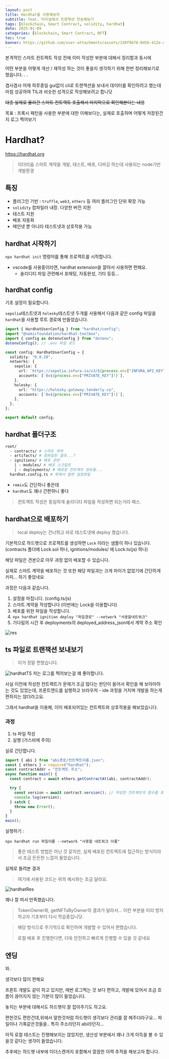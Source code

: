 ```yaml
---
layout: post
title: Hardhat을 사용해보자
subtitle: feat. 터미널에서 트랜잭션 전송해보기
tags: [blockchain, Smart Contract, solidity, hardhat]
date: 2025-01-09
categories: [blockchain, Smart Contract, NFT]
toc: true
banner: https://github.com/user-attachments/assets/330f9b76-045b-412e-afe1-0dd3146bc62c
---
```


본격적인 스마트 컨트랙트 작성 전에 이미 작성한 부분에 대해서 정리함과 동시에

어떤 부분을 어떻게 개선 / 재작성 하는 것이 좋을지 생각하기 위해 한번 정리해보기로 했읍니다. . .

겸사겸사 어제 하루종일 gui없이 cli로 트랜잭션을 보내서 데이터를 확인하려고 했는데 마침 성공하여 TIL과 비슷한 성격으로 작성해보려고 합니닷

~~대충 실제로 올라간 스마트 컨트랙트 호출해서 마지막으로 확인해본다는 내용~~

목표 : 프록시 패턴을 사용한 부분에 대한 이해보다는, 실제로 호출하며 어떻게 저장된건지 로그 찍어보기

# Hardhat?

https://hardhat.org

> 이더리움 스마트 계약을 개발, 테스트, 배포, 디버깅 하는데 사용되는 node기반 개발환경

## 특징

- 플러그인 기반 : `truffle`, `web3`, `ethers` 등 여러 플러그인 단위 확장 가능
- `solidity` 컴파일러 내장. 다양한 버전 지원
- 테스트 지원
- 배포 자동화
- 메인넷 뿐 아니라 테스트넷과 상호작용 가능

## hardhat 시작하기

`npx hardhat init` 명령어를 통해 프로젝트를 시작합니다.

- vscode를 사용중이라면, hardhat extension을 깔아서 사용하면 편해요.
  - 솔리디티 파일 관련해서 포매팅, 자동완성, 기타 등등...

## hardhat config

기초 설정이 필요합니다.

`sepolia`테스트넷과 `holesky`테스트넷 두개를 사용해서 다음과 같은 config 파일을 `hardhat`을 사용할 루트 경로에 만들었습니다.

```ts
import { HardhatUserConfig } from "hardhat/config";
import "@nomicfoundation/hardhat-toolbox";
import { config as dotenvConfig } from "dotenv";
dotenvConfig(); // .env 파일 로드

const config: HardhatUserConfig = {
  solidity: "0.8.28",
  networks: {
    sepolia: {
      url: `https://sepolia.infura.io/v3/${process.env["INFURA_API_KEY"]!}`,
      accounts: [`0x${process.env["PRIVATE_KEY"]!}`],
    },
    holesky: {
      url: "https://holesky.gateway.tenderly.co",
      accounts: [`0x${process.env["PRIVATE_KEY"]!}`],
    },
  },
};

export default config;
```

## hardhat 폴더구조

```bash
root/
  - contracts/ # 스마트 계약
  - artifacts/ # 컴파일된 결과...?
  - ignitions/ # 배포 관련
    | - modules/ # 배포 스크립트
    | - deployments/ # 배포된 컨트랙트 정보들...
  hardhat.config.ts # 위에서 말한 설정파일
```

- `remix`도 간단하니 좋은데
- `hardhat`도 꽤나 간편하니 좋다

> 컨트랙트 작성은 동일하게 솔리디티 파일을 작성하면 되는거라 패스.

## hardhat으로 배포하기

> local deploy는 건너뛰고 바로 테스트넷에 deploy 했습니다.

기본적으로 하드햇으로 프로젝트를 생성하면 `Lock` 이라는 샘플이 하나 있습니다. (contracts 폴더에 Lock.sol 하나, ignitions/modules/ 에 Lock.ts(js) 하나)

해당 파일은 견본으로 아무 과정 없이 배포할 수 있습니다.

실제로 스마트 계약을 배포하는 것 또한 해당 파일과는 크게 차이가 없었기에 간단하게 카피... 하기 좋았네요

과정은 다음과 같습니다.

1. 설정을 마칩니다. (config.ts/js)
2. 스마트 계약을 작성합니다 (이번에는 Lock을 이용합니다)
3. 배포를 위한 파일을 작성합니다.
4. `npx hardhat ignition deploy "파일경로" --network "사용할네트워크"`
5. 기다림의 시간 후 deployments의 deployed_address_json에서 계약 주소 확인

![res](https://github.com/user-attachments/assets/bcef3e3c-803c-4d38-8e6f-7fb92c1b59cf)

## ts 파일로 트랜잭션 보내보기

> 이거 정말 편했습니다.

![hardhatTS](https://github.com/user-attachments/assets/b6b94f89-d2f3-4217-b229-de32b67c740e)
저는 로그를 찍어보는걸 꽤 좋아합니다.

사실 이전에 작성한 컨트랙트가 문제가 조금 많다는 판단이 들어서 확인을 해 보아야하는 것도 있었는데, 프론트엔드를 실행하고 브라우저 - ide 과정을 거치며 개발을 하는게 편하지는 않더라고요.

그래서 hardhat을 이용해, 이미 배포되어있는 컨트랙트와 상호작용을 해보았습니다.

### 과정

1. ts 파일 작성
2. 실행 (가스비에 주의)

실로 간단합니다.

```ts
import { abi } from "abi경로/컨트랙트이름.json";
const { ethers } = require("hardhat");
const contractAddr = "컨트랙트 주소";
async function main() {
  const contract = await ethers.getContractAt(abi, contractAddr);

  try {
    const version = await contract.version(); // 작성한 컨트랙트의 함수를 호출하면 됩니다.
    console.log(version);
  } catch {
    throw new Error();
  }
}
main();
```

실행하기 :

`npx hardhat run 파일이름 --network "사용할 네트워크 이름"`

> 좋은 테스트 방법은 아닌 것 같지만, 실제 배포된 컨트랙트에 접근하는 방식이라서 조금 든든한 느낌이 들었습니다.

실제로 돌려본 결과

> 여기에 사용된 코드는 위의 예시와는 조금 달라요.

![hardhatRes](https://github.com/user-attachments/assets/b6b94f89-d2f3-4217-b229-de32b67c740e)

꽤나 잘 떠서 만족했습니다.

> TokenOwner와, getNFTsByOwner의 결과가 달라서... 이런 부분을 미리 방지하고자 기초부터 다시 학습중입니닷.

> 해당 방식으로 주기적으로 확인하며 개발할 수 있어서 편했습니다.
>
> 로컬 배포 후 진행한다면, 더욱 안전하고 빠르게 진행할 수 있을 것 같네요

## 엔딩

와.

생각보다 많이 편해요

프론트 개발도 같이 하고 있지만, 매번 로그찍는 것 보다 편하고, 개발에 있어서 조금 흐름이 끊어지지 않는 기분이 많이 들었습니다.

놓치는 부분에 대해서도 하드햇이 잘 잡아주기도 하고요.

편한것도 편한건데,위에서 말한것처럼 하드햇이 생각보다 관리를 잘 해주더라구요... 파일이나 기록같은것들을.. 특히 주소라던지 abi라던지...

아직 로컬 테스트는 진행해보지는 않았지만, 생산성 부분에서 꽤나 크게 이득을 볼 수 있을것 같다는 생각이 들었습니다.

추후에는 하드햇 내부에 이더스캔까지 포함해서 깔끔한 이력 추적을 해보고자 합니다.
